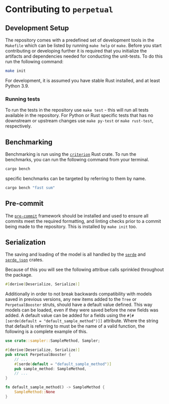 # Contributing to `perpetual`

## Development Setup

The repository comes with a predefined set of development tools in the `Makefile` which can be listed by running `make help` or `make`. Before you start contributing or developing further it is required that you initialize the artifacts and dependencies needed for conducting the unit-tests. To do this run the following command:

```sh
make init
```

For development, it is assumed you have stable Rust installed, and at least Python 3.9.

### Running tests

To run the tests in the repository use `make test` - this will run all tests available in the repository. For Python or Rust specific tests that has no downstream or upstream changes use `make py-test` or `make rust-test`, respectively. 

## Benchmarking

Benchmarking is run using the [`criterion`](https://github.com/bheisler/criterion.rs) Rust crate.
To run the benchmarks, you can run the following command from your terminal.

```sh
cargo bench
```

specific benchmarks can be targeted by referring to them by name.

```sh
cargo bench "fast sum"
```

## Pre-commit

The [`pre-commit`](https://pre-commit.com/) framework should be installed and used to ensure all commits meet the required formatting, and linting checks prior to a commit being made to the repository. This is installed by `make init` too.

## Serialization

The saving and loading of the model is all handled by the [`serde`](https://docs.rs/serde/1.0.163/serde/) and [`serde_json`](https://docs.rs/serde_json/latest/serde_json/) crates.

Because of this you will see the following attribue calls sprinkled throughout the package.

```rust
#[derive(Deserialize, Serialize)]
```

Additionally in order to not break backwards compatibility with models saved in previous versions, any new items added to the `Tree` or `PerpetualBooster` struts, should have a default value defined. This way models can be loaded, even if they were saved before the new fields was added.
A default value can be added for a fields using the `#[#[serde(default = "default_sample_method")]]` attribute. Where the string that default is referring to must be the name of a valid function, the following is a complete example of this.

```rust
use crate::sampler::SampleMethod, Sampler;

#[derive(Deserialize, Serialize)]
pub struct PerpetualBooster {
    // ...
    #[serde(default = "default_sample_method")]
    pub sample_method: SampleMethod,
    // ...
}

fn default_sample_method() -> SampleMethod {
    SampleMethod::None
}
```

